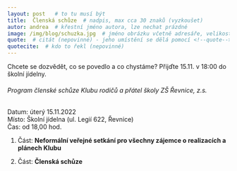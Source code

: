 ```yaml
---
layout: post   # to tu musí být
title:  Členská schůze  # nadpis, max cca 30 znaků (vyzkoušet)
autor: andrea  # křestní jméno autora, lze nechat prázdné
image: /img/blog/schuzka.jpg  # jméno obrázku včetně adresáře, velikost 900x600
quote:  # citát (nepovinné) - jeho umístění se dělá pomocí <!--quote--> v textu
quotecite:  # kdo to řekl (nepovinné)
---
```

Chcete se dozvědět, co se povedlo a co chystáme?
Přijďte 15.11. v 18:00 do školní jídelny.

<!--vice-->

###### Program členské schůze Klubu rodičů a přátel školy ZŠ Řevnice, z.s.

Datum: úterý 15.11.2022  
Místo: Školní jídelna (ul. Legií 622, Řevnice)  
Čas: od 18,00 hod.

1. Část: **Neformální veřejné setkání pro všechny zájemce o realizacích a plánech Klubu**
   
   
   
2. Část: **Členská schůze**  
   
